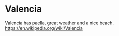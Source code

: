 # Valencia

Valencia has paella, great weather and a nice beach.
https://en.wikipedia.org/wiki/Valencia